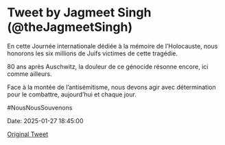 # Tweet by Jagmeet Singh (@theJagmeetSingh)

En cette Journée internationale dédiée à la mémoire de l’Holocauste, nous honorons les six millions de Juifs victimes de cette tragédie.

80 ans après Auschwitz, la douleur de ce génocide résonne encore, ici comme ailleurs.

Face à la montée de l’antisémitisme, nous devons agir avec détermination pour le combattre, aujourd’hui et chaque jour.

#NousNousSouvenons

Date: 2025-01-27 18:45:00

[Original Tweet](https://x.com/theJagmeetSingh/status/1883949344501686718)
